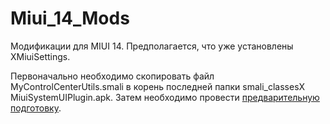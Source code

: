 # Miui_14_Mods
Модификации для MIUI 14. Предполагается, что уже установлены XMiuiSettings.

Первоначально необходимо скопировать файл MyControlCenterUtils.smali в корень последней папки smali_classesX MiuiSystemUIPlugin.apk. Затем необходимо
провести [предварительную подготовку](https://github.com/mizter-kot/Miui_14_Mods/blob/main/Control_Center/Предварительная_подготовка.md).


